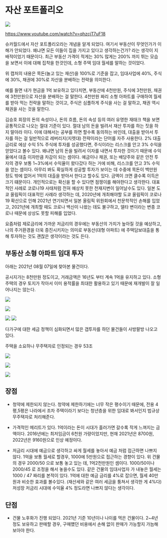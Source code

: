 
# 자산 포트폴리오

![](images/02d60a23.png)

https://www.youtube.com/watch?v=qhzcjT7uF18

슈카월드에서 자산 포트폴리오라는 개념을 알게 되었다. 여기서 부동산이 무엇인가가 이해가 안되었다. 왜냐면 모든 이들이 집을 가지고 있다고 생각하는건가? 라는 생각이 지배적이었기 때문이다. 최근 부동산 가격이 적게는 30% 많게는 200% 까지 뛰는 모습을 보면서 이에 대해 집착을 한것인데, 소형 주택 임대 월세를 말하는 것이었다.

위 캡처의 내용은 목돈(놀고 있는 재산)을 100%로 기준을 잡고, 임대사업에 40%, 주식에 30%, 채권에 30%로 자산을 분배하는 전략을 의미한다. 

예를 들면 내가 현금을 1억 보유하고 있다치면, 부동산에 4천만원, 주식에 3천만원, 채권에 3천만원으로 자산을 분배하는 걸 말한다. 4천만원 짜리 소형 아파트를 구매하여 월세를 받아 먹는 전략을 말하는 것이고, 주식은 심플하게 주식을 사는 걸 말하고, 채권 역시 채권을 사는 것을 말한다.

김승호 회장의 돈의 속성이나, 돈의 흐름, 돈의 속성 등의 여러 유명한 재태크 책을 보면 공통적으로 나오는 절대 기준이 있다.
절대 남의 돈을 빌려서 재산 투자를 하는 짓을 하지 말아라 이다. 이에 대해서는 공부를 하면 할수록 동의하는 바인데, 대출을 받아서 투자를 하는 걸 일반적으로 레버리지(지렛대) 전략이라는 단어를 자주 사용한다. 2% 대출 금리로 에상 수익 5% 주식에 투자를 성공했다면, 주식이라는 리스크를 안고 3% 수익을 얻었다고 볼수 있다. 왜냐면 남의 돈을 빌려서 이자를 내면서 투자한 것이기 때문에 수익율에서 대출 이자만큼 차감이 되는 셈이다. 예금이나 채권, 또는 배당주와 같은 안전 투자의 경우 보통 1~3%에서 수익율이 왔다갔다 하는 거에 비해, 리스크를 안고 3% 수익을 얻는 셈이다. 
아무리 봐도 확실하게 성공할 투자가 보이는 데 수중에 목돈이 백만원 정도 밖에 없어서 1억의 대출을 받아서 한다고 할수도 있다. 금액이 크면 클수록 이득은 크기 떄문이다. 개인적으로는 확신을 할 수 있다면 점쟁이를 해야한다고 생각한다. 대표적인 사례로 코로나19 사태처럼 전혀 예상치 못한 천재지변이 일어날수도 있다. 일본 도쿄 올림픽이 대표적인 사례라 생각하는 데, 2020년에 개최해야할 도쿄 올림픽이 코로나19 확산으로 인해 2021년 연기되면서 일본 올림픽 위원회에서 천문학적인 손해를 입었고, 2021년에 개최할 때도 코로나 백신이 나왔는 데도 불구하고, 델타 변이라는 변종 코로나 때문에 상상도 못할 피해를 입었다.  
 
 요즘처럼 제로금리에 가까운 저금리의 경우에는 부동산의 가치가 높아질 것을 예상하고, 나의 주거환경을 더욱 증진시키자는 의미로 부동산(대형 아파트) 에 주택담보대출을 통해 투자하는 것도 괜찮은 생각이라는 것도 든다. 
 
 
 
 ## 부동산 소형 아파트 임대 투자
 
 아래는 2021년 08월 07일에 찾아본 물건이다.

 공시지가는 8천만원 정도이고, 거래금액은 16년도 부터 계속 1억을 유지하고 있다. 소형 주택의 경우 토지가 작아서 이미 용적률을 최대한 활용하고 있기 때문에 재개발이 잘 일어나지는 않는다. 
 
 ![](images/00ea4b00.png)
 
 ![](images/036d0844.png)
 
 ![](images/177bd46b.png)
 ![](images/4642c6b4.png)
 
 다가구에 대한 세금 정책이 심화되면서 많은 갭투자를 하던 물건들이 사방팔방 나오고 있다.
 
 주택을 소요하나 무주택자로 인정되는 경우 53조
  
 
 ![](images/5f93887a.png)
 
 ![](images/c8a3541b.png)
 
 ![](images/5b4cec92.png)
 
 

## 장점 
 
- 청약에 제한되지 않는다. 청약에 제한하기에는 너무 작은 평수이기 때문에, 전용 4평,5평은 나라에서 조차 주택이라기 보다는 청년층을 위한 임대로 봐서인지 법규상 무주택자로 처리해준다.

- 가격적인 메리트가 있다. 1억이라는 돈이 시대가 흘러가면 갈수록 작게 느껴지는 금액이다. 2016년에는 최저임금이 6천원 가량이었지만, 현재 2021년은 8700원, 2022년은 9160원으로 인상 예정이다. 

- 저금리 시대에 예금으로 생각하고 싸게 월세를 놓아서 예금 처럼 접근하면 나쁘지 않다. 1억을 보통 월세로 할경우, 1000에 5만원으로 접근하는 경향이 있다. 위 건물의 경우 2000/50 으로 보통 놓고 있는 데, 1억2천만원인 셈이다. 1000/50이나 2000/45 로 조정을 해서 놓을수도 있다. 같은 건물의 임대사업자 가 내놓은 월세는 1000 / 47 짜리를 본적이 있다.  1억에 대한 예금 금리를 4%로 잡으면, 월세 40만원과 비슷한 효과를 볼수있다. (재산세와 같은 여러 세금을 퉁쳐서 생각한 게 4%다) 저성장 저금리 시대에 수익율 4% 정도라면 나쁘지 않다는 생각이다. 

## 단점

- 건물 노후화가 진행 되었다. 2021년 기준 10년이나 나이를 먹은 건물이다. 2~4년 정도 보유하고 판매할 경우, 구매헀던 비용에서 손해 없이 판매가 가능할지 가늠해보아야 한다.




 
 